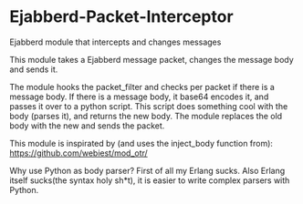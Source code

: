 # Ejabberd-Packet-Interceptor
Ejabberd module that intercepts and changes messages

This module takes a Ejabberd message packet, changes the message body and sends it.

The module hooks the packet_filter and checks per packet if there is a message body.
If there is a message body, it base64 encodes it, and passes it over to a python script. 
This script does something cool with the body (parses it), and returns the new body.
The module replaces the old body with the new and sends the packet.

This module is inspirated by (and uses the inject_body function from):
https://github.com/webiest/mod_otr/

Why use Python as body parser? 
First of all my Erlang sucks. 
Also Erlang itself sucks(the syntax holy sh*t), it is easier to write complex parsers with Python.
